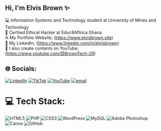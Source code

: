 ## Hi, I'm Elvis Brown ✨

💻 Information Systems and Technology student at University of Mines and Technology<br />
📌 Certiied Ethical Hacker at Educ8Aftrica Ghana<br />
🌐 My Portfolio Website; (https://www.elvisbrown.site)<br />
🔗 My LinkedIn; (https://www.linkedin.com/in/elvisbrown)<br />
🎥 I also create contents on YouTube; (https://www.youtube.com/@BrownTech-29)


## 🌐 Socials:
[![LinkedIn](https://img.shields.io/badge/LinkedIn-%230077B5.svg?logo=linkedin&logoColor=white)](https://linkedin.com/in/@elvisbrown) [![TikTok](https://img.shields.io/badge/TikTok-%23000000.svg?logo=TikTok&logoColor=white)](https://tiktok.com/@@elsbee29) [![YouTube](https://img.shields.io/badge/YouTube-%23FF0000.svg?logo=YouTube&logoColor=white)](https://youtube.com/@@BrownTech-29) [![email](https://img.shields.io/badge/Email-D14836?logo=gmail&logoColor=white)](mailto:elsbee29@gmail.com) 

# 💻 Tech Stack:
![HTML5](https://img.shields.io/badge/html5-%23E34F26.svg?style=for-the-badge&logo=html5&logoColor=white) ![PHP](https://img.shields.io/badge/php-%23777BB4.svg?style=for-the-badge&logo=php&logoColor=white) ![CSS3](https://img.shields.io/badge/css3-%231572B6.svg?style=for-the-badge&logo=css3&logoColor=white) ![WordPress](https://img.shields.io/badge/WordPress-%23117AC9.svg?style=for-the-badge&logo=WordPress&logoColor=white) ![MySQL](https://img.shields.io/badge/mysql-4479A1.svg?style=for-the-badge&logo=mysql&logoColor=white) ![Adobe Photoshop](https://img.shields.io/badge/adobe%20photoshop-%2331A8FF.svg?style=for-the-badge&logo=adobe%20photoshop&logoColor=white) ![Canva](https://img.shields.io/badge/Canva-%2300C4CC.svg?style=for-the-badge&logo=Canva&logoColor=white) ![GitHub](https://img.shields.io/badge/github-%23121011.svg?style=for-the-badge&logo=github&logoColor=white)
